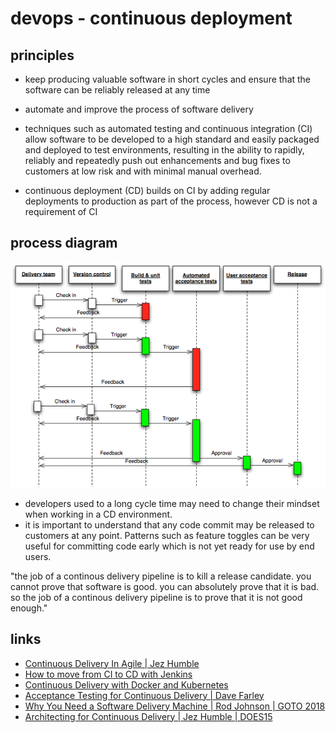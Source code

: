 
# devops - continuous deployment


## principles
* keep producing valuable software in short cycles and ensure that the software can be reliably released at any time
* automate and improve the process of software delivery


* techniques such as automated testing and continuous integration (CI) allow software to be developed to a high standard and easily packaged and deployed to test environments, resulting in the ability to rapidly, reliably and repeatedly push out enhancements and bug fixes to customers at low risk and with minimal manual overhead.
* continuous deployment (CD) builds on CI by adding regular deployments to production as part of the process, however CD is not a requirement of CI


## process diagram
![continuous deployment process diagram](continuous-delivery-process-diagram.png "continuous deployment process diagram")


* developers used to a long cycle time may need to change their mindset when working in a CD environment. 
* it is important to understand that any code commit may be released to customers at any point. 
Patterns such as feature toggles can be very useful for committing code early which is not yet ready for use by end users.

"the job of a continous delivery pipeline is to kill a release candidate. you cannot prove that software is good. you can absolutely prove that it is bad. so the job of a continous delivery pipeline is to prove that it is not good enough."


## links

* [Continuous Delivery In Agile | Jez Humble](https://vimeo.com/229954108)
* [How to move from CI to CD with Jenkins](https://jaxenter.com/how-to-move-from-ci-to-cd-with-jenkins-workflow-128135.html)
* [Continuous Delivery with Docker and Kubernetes](https://youtu.be/xAziflV3ah4)
* [Acceptance Testing for Continuous Delivery | Dave Farley](https://youtu.be/SBhgteA2szg)
* [Why You Need a Software Delivery Machine | Rod Johnson | GOTO 2018](https://youtu.be/obDhNejPM9M)
* [Architecting for Continuous Delivery | Jez Humble | DOES15](https://youtu.be/_wnd-eyPoMo)


